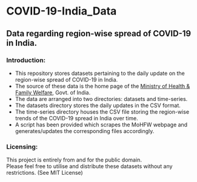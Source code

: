 # COVID-19-India_Data
## Data regarding region-wise spread of COVID-19 in India.

### Introduction:
* This repository stores datasets pertaining to the daily update on the region-wise spread of COVID-19 in India.
* The source of these data is the home page of the [Ministry of Health & Family Welfare](https://www.mohfw.gov.in/), Govt. of India.
* The data are arranged into two directories: datasets and time-series.
* The datasets directory stores the daily updates in the CSV format.
* The time-series directory houses the CSV file storing the region-wise trends of the COVID-19 spread in India over time.
* A script has been provided which scrapes the MoHFW webpage and generates/updates the corresponding files accordingly.

### Licensing:
This project is entirely from and for the public domain.  
Please feel free to utilise and distribute these datasets without any restrictions. (See MIT License)  

